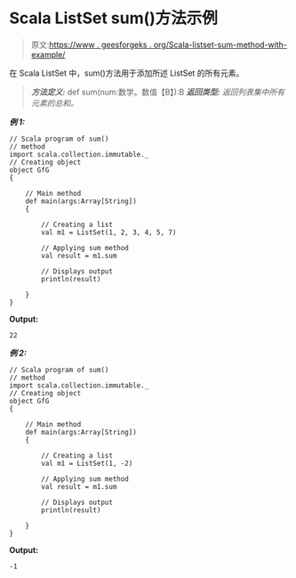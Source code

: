 # Scala ListSet sum()方法示例

> 原文:[https://www . geesforgeks . org/Scala-listset-sum-method-with-example/](https://www.geeksforgeeks.org/scala-listset-sum-method-with-example/)

在 Scala ListSet 中，sum()方法用于添加所述 ListSet 的所有元素。

> ***方法定义:*** def sum(num:数学。数值【B】):B
> ***返回类型:*** *返回列表集中所有元素的总和。*

***例 1:***

```
// Scala program of sum() 
// method 
import scala.collection.immutable._
// Creating object 
object GfG 
{ 

    // Main method 
    def main(args:Array[String]) 
    { 

        // Creating a list 
        val m1 = ListSet(1, 2, 3, 4, 5, 7) 

        // Applying sum method 
        val result = m1.sum 

        // Displays output 
        println(result) 

    } 
} 
```

**Output:**

```
22

```

***例 2:***

```
// Scala program of sum() 
// method 
import scala.collection.immutable._
// Creating object 
object GfG 
{ 

    // Main method 
    def main(args:Array[String]) 
    { 

        // Creating a list 
        val m1 = ListSet(1, -2) 

        // Applying sum method 
        val result = m1.sum 

        // Displays output 
        println(result) 

    } 
} 
```

**Output:**

```
-1

```